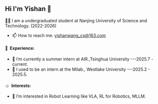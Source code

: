 ## Hi I'm Yishan 👋
🧑‍🎓 I am a undergraduated student at Nanjing University of Science and Technology. (2022-2026)
- 📫 How to reach me: yishanwang_cs@163.com
#### 🧟 &nbsp;**Experience:**
- 🤖 I’m currently a summer intern at AIR.,Tsinghua University  ---2025.7 - current.
- 🔭 I used to be an intern at the Milab., Westlake University ---2025.2 - 2025.5.
#### ☺︎ &nbsp;**Interests:**
- 🍚 I’m interested in Robot Learning like VLA, RL for Robotics, MLLM.
